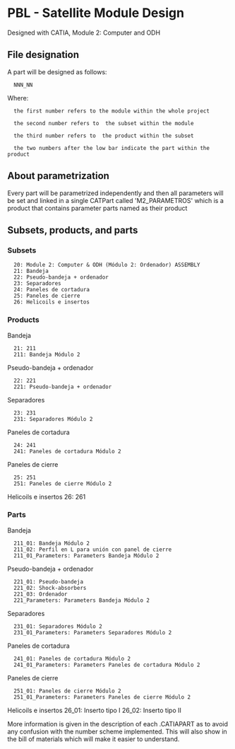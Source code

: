 # PBL - Satellite Module Design
 
Designed with CATIA, Module 2: Computer and ODH



## File designation

A part will be designed as follows:
      
      NNN_NN

Where:

      the first number refers to the module within the whole project

      the second number refers to  the subset within the module

      the third number refers to  the product within the subset

      the two numbers after the low bar indicate the part within the product
  
## About parametrization

Every part will be parametrized independently and then all parameters will be set and linked in a single CATPart called 'M2_PARAMETROS' which is a product that contains parameter parts named as their product
 

## Subsets, products, and parts 

### Subsets
      20: Module 2: Computer & ODH (Módulo 2: Ordenador) ASSEMBLY
      21: Bandeja
      22: Pseudo-bandeja + ordenador
      23: Separadores
      24: Paneles de cortadura
      25: Paneles de cierre
      26: Helicoils e insertos

### Products

Bandeja

      21: 211
      211: Bandeja Módulo 2

Pseudo-bandeja + ordenador

      22: 221
      221: Pseudo-bandeja + ordenador
      
Separadores

      23: 231
      231: Separadores Módulo 2

Paneles de cortadura

      24: 241
      241: Paneles de cortadura Módulo 2

Paneles de cierre

      25: 251
      251: Paneles de cierre Módulo 2

Helicoils e insertos
      26: 261

### Parts

Bandeja

      211_01: Bandeja Módulo 2
      211_02: Perfil en L para unión con panel de cierre
      211_01_Parameters: Parameters Bandeja Módulo 2

Pseudo-bandeja + ordenador

      221_01: Pseudo-bandeja
      221_02: Shock-absorbers
      221_03: Ordenador
      221_Parameters: Parameters Bandeja Módulo 2
      
Separadores

      231_01: Separadores Módulo 2
      231_01_Parameters: Parameters Separadores Módulo 2
      
Paneles de cortadura

      241_01: Paneles de cortadura Módulo 2
      241_01_Parameters: Parameters Paneles de cortadura Módulo 2

Paneles de cierre

      251_01: Paneles de cierre Módulo 2
      251_01_Parameters: Parameters Paneles de cierre Módulo 2
      
Helicoils e insertos
      26_01: Inserto tipo I
      26_02: Inserto tipo II
      
More information is given in the description of each .CATIAPART as to avoid any confusion with the number scheme implemented. This will also show in the bill of materials which will make it easier to understand.
